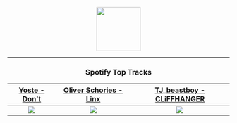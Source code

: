 <p align="center">
  <a href="https://www.tobiasmichael.de">
    <img src="https://tobiasmichael.de/assets/logo.gif" width="100" height="100"/>
  </a>
</p>

---

<h3 align="center">Spotify Top Tracks</h3>

[Yoste - Don't](https://open.spotify.com/track/6dH3TxJJ3lkdHvoqq8GN5o)|[Oliver Schories - Linx](https://open.spotify.com/track/1fkB6r8zN8yniWzp5xytX9)|[TJ_beastboy - CLiFFHANGER](https://open.spotify.com/track/5VxhTi6OUdCx5J5p5BOxhE)
:---:|:----:|:----:
<img src="https://i.scdn.co/image/ab67616d00001e0260e88faf89186dff4b6576ec"/>|<img src="https://i.scdn.co/image/ab67616d00001e022c55701fc10a95d70110e210"/>|<img src="https://i.scdn.co/image/ab67616d00001e02e1e12b30abe8f28fb0d259b4"/>
